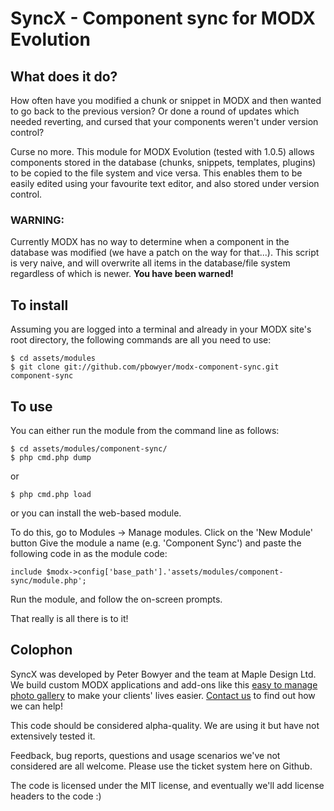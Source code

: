 # SyncX - Component sync for MODX Evolution

## What does it do?
How often have you modified a chunk or snippet in MODX and then wanted to go back to the previous version? Or done a round of updates which needed reverting, and cursed that your components weren't under version control?

Curse no more. This module for MODX Evolution (tested with 1.0.5) allows components stored in the database (chunks, snippets, templates, plugins) to be copied to the file system and vice versa. This enables them to be easily edited using your favourite text editor, and also stored under version control.

### WARNING:

Currently MODX has no way to determine when a component in the database was modified (we have a patch on the way for that...). This script is very naive, and will overwrite all items in the database/file system regardless of which is newer. **You have been warned!**

## To install

Assuming you are logged into a terminal and already in your MODX site's root directory, the following commands are all you need to use:

    $ cd assets/modules
    $ git clone git://github.com/pbowyer/modx-component-sync.git component-sync

## To use

You can either run the module from the command line as follows:

    $ cd assets/modules/component-sync/
    $ php cmd.php dump

or

    $ php cmd.php load
  
or you can install the web-based module. 

To do this, go to Modules -> Manage modules.
Click on the 'New Module' button
Give the module a name (e.g. 'Component Sync') and paste the following code in as the module code:

    include $modx->config['base_path'].'assets/modules/component-sync/module.php';
    
Run the module, and follow the on-screen prompts.
  
That really is all there is to it!

## Colophon

SyncX was developed by Peter Bowyer and the team at Maple Design Ltd. We build custom MODX applications and add-ons like this [easy to manage photo gallery](http://www.youtube.com/watch?v=SUbM_D2GT4s) to make your clients' lives easier. [Contact us](http://www.mapledesign.co.uk/services/s/content-management-systems/modx-development/) to find out how we can help!

This code should be considered alpha-quality. We are using it but have not extensively tested it.

Feedback, bug reports, questions and usage scenarios we've not considered are all welcome. Please use the ticket system here on Github.

The code is licensed under the MIT license, and eventually we'll add license headers to the code :)